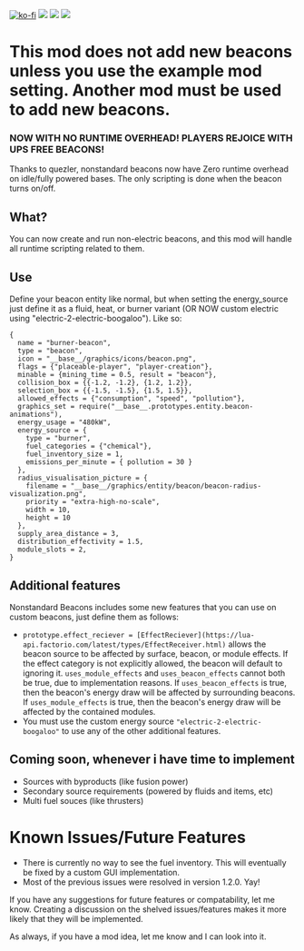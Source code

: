 [![ko-fi](https://img.shields.io/badge/Ko--fi-Donate%20-hotpink?logo=kofi&logoColor=white&style=for-the-badge)](https://ko-fi.com/protocol1903) [![](https://img.shields.io/badge/dynamic/json?color=orange&label=Factorio&query=downloads_count&suffix=%20downloads&url=https%3A%2F%2Fmods.factorio.com%2Fapi%2Fmods%2Fzzz-nonstandard-beacons&style=for-the-badge)](https://mods.factorio.com/mod/zzz-nonstandard-beacons) [![](https://img.shields.io/badge/Discord-Community-blue?style=for-the-badge)](https://discord.gg/K3fXMGVc4z) [![](https://img.shields.io/badge/Github-Source-green?style=for-the-badge)](https://github.com/protocol-1903/zzz-nonstandard-beacons)

# This mod does not add new beacons unless you use the example mod setting. Another mod must be used to add new beacons.

### NOW WITH NO RUNTIME OVERHEAD! PLAYERS REJOICE WITH UPS FREE BEACONS!
Thanks to quezler, nonstandard beacons now have Zero runtime overhead on idle/fully powered bases. The only scripting is done when the beacon turns on/off.

## What?
You can now create and run non-electric beacons, and this mod will handle all runtime scripting related to them.

## Use
Define your beacon entity like normal, but when setting the energy_source just define it as a fluid, heat, or burner variant (OR NOW custom electric using "electric-2-electric-boogaloo"). Like so:

```
{
  name = "burner-beacon",
  type = "beacon",
  icon = "__base__/graphics/icons/beacon.png",
  flags = {"placeable-player", "player-creation"},
  minable = {mining_time = 0.5, result = "beacon"},
  collision_box = {{-1.2, -1.2}, {1.2, 1.2}},
  selection_box = {{-1.5, -1.5}, {1.5, 1.5}},
  allowed_effects = {"consumption", "speed", "pollution"},
  graphics_set = require("__base__.prototypes.entity.beacon-animations"),
  energy_usage = "480kW",
  energy_source = {
    type = "burner",
    fuel_categories = {"chemical"},
    fuel_inventory_size = 1,
    emissions_per_minute = { pollution = 30 }
  },
  radius_visualisation_picture = {
    filename = "__base__/graphics/entity/beacon/beacon-radius-visualization.png",
    priority = "extra-high-no-scale",
    width = 10,
    height = 10
  },
  supply_area_distance = 3,
  distribution_effectivity = 1.5,
  module_slots = 2,
}
```

## Additional features
Nonstandard Beacons includes some new features that you can use on custom beacons, just define them as follows:
- `prototype.effect_reciever = [EffectReciever](https://lua-api.factorio.com/latest/types/EffectReceiver.html)` allows the beacon source to be affected by surface, beacon, or module effects. If the effect category is not explicitly allowed, the beacon will default to ignoring it. `uses_module_effects` and `uses_beacon_effects` cannot both be true, due to implementation reasons. If `uses_beacon_effects` is true, then the beacon's energy draw will be affected by surrounding beacons. If `uses_module_effects` is true, then the beacon's energy draw will be affected by the contained modules.
- You must use the custom energy source `"electric-2-electric-boogaloo"` to use any of the other additional features.

## Coming soon, whenever i have time to implement
- Sources with byproducts (like fusion power)
- Secondary source requirements (powered by fluids and items, etc)
- Multi fuel souces (like thrusters)

# Known Issues/Future Features
- There is currently no way to see the fuel inventory. This will eventually be fixed by a custom GUI implementation.
- Most of the previous issues were resolved in version 1.2.0. Yay!

If you have any suggestions for future features or compatability, let me know. Creating a discussion on the shelved issues/features makes it more likely that they will be implemented.

As always, if you have a mod idea, let me know and I can look into it.